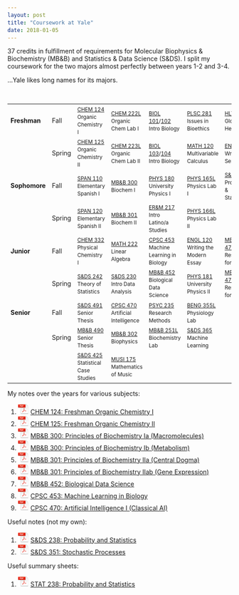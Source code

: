 ```yaml
---
layout: post
title: "Coursework at Yale"
date: 2018-01-05
---
```


37 credits in fulfillment of requirements for Molecular Biophysics & Biochemistry (MB&B) and Statistics & Data Science (S&DS). I split my coursework for the two majors almost perfectly between years 1-2 and 3-4. 

...Yale likes long names for its majors. 

<br /> 

<table class="table table-striped">
<tbody>
<tr class="odd">
<td align="left"><b>Freshman</b></td>
<td align="left">Fall</td>
<td align="left"><small><a href="/PDF/Syllabi/CHEM124.pdf">CHEM 124</a> Organic Chemistry I</small></td>
<td align="left"><small><a href="/PDF/Syllabi/CHEM222L.pdf">CHEM 222L</a> Organic Chem Lab I</small></td>
<td align="left"><small><a href="/PDF/Syllabi/BIOL101.pdf">BIOL 101</a>/<a href="/PDF/Syllabi/BIOL102.pdf">102</a> Intro Biology</small></td>
<td align="left"><small><a href="/PDF/Syllabi/PLSC281.pdf">PLSC 281</a> Issues in Bioethics</small></td>
<td align="left"><small><a href="/PDF/Syllabi/HLTH230.pdf">HLTH 230</a> Global Health</small></td>
</tr>
<tr class="even">
<td align="left"></td>
<td align="left">Spring</td>
<td align="left"><small><a href="/PDF/Syllabi/CHEM125.pdf">CHEM 125</a> Organic Chemistry II</small></td>
<td align="left"><small><a href="/PDF/Syllabi/CHEM223L.pdf">CHEM 223L</a> Organic Chem Lab II</small></td>
<td align="left"><small><a href="/PDF/Syllabi/BIOL103.pdf">BIOL 103</a>/<a href="/PDF/Syllabi/BIOL104.pdf">104</a> Intro Biology</small></td>
<td align="left"><small><a href="/PDF/Syllabi/MATH120.pdf">MATH 120</a> Multivariable Calculus</small></td>
<td align="left"><small><a href="/PDF/Syllabi/ENGL114.pdf">ENGL 114</a> Writing Seminar</small></td>
</tr>
<tr class="odd">
<td align="left"><b>Sophomore</b></td>
<td align="left">Fall</td>
<td align="left"><small><a href="/PDF/Syllabi/SPAN110.pdf">SPAN 110</a> Elementary Spanish I</small></td>
<td align="left"><small><a href="/PDF/Syllabi/MBB300.pdf">MB&amp;B 300</a> Biochem I</small></td>
<td align="left"><small><a href="/PDF/Syllabi/PHYS180.pdf">PHYS 180</a> University Physics I</small></td>
<td align="left"><small><a href="/PDF/Syllabi/PHYS165L.pdf">PHYS 165L</a> Physics Lab I</small></td>
<td align="left"><small><a href="/PDF/Syllabi/SDS238.pdf">S&amp;DS 238</a> Probability &amp; Statistics</small></td>
</tr>
<tr class="even">
<td align="left"></td>
<td align="left">Spring</td>
<td align="left"><small><a href="/PDF/Syllabi/SPAN120.pdf">SPAN 120</a> Elementary Spanish II</small></td>
<td align="left"><small><a href="/PDF/Syllabi/MBB301.pdf">MB&amp;B 301</a> Biochem II</small></td>
<td align="left"><small><a href="/PDF/Syllabi/ERM217.pdf">ER&amp;M 217</a> Intro Latino/a Studies</small></td>
<td align="left"><small><a href="/PDF/Syllabi/PHYS166L.pdf">PHYS 166L</a> Physics Lab II</small></td>
<td align="left"><small></small></td>
</tr>
<tr class="odd">
<td align="left"><b>Junior</b></td>
<td align="left">Fall</td>
<td align="left"><small><a href="/PDF/Syllabi/CHEM332.pdf">CHEM 332</a> Physical Chemistry I</small></td>
<td align="left"><small><a href="/PDF/Syllabi/MATH222.pdf">MATH 222</a> Linear Algebra</small></td>
<td align="left"><small><a href="/PDF/Syllabi/CPSC453.pdf">CPSC 453</a> Machine Learning in Biology</small></td>
<td align="left"><small><a href="/PDF/Syllabi/ENGL120.pdf">ENGL 120</a> Writing the Modern Essay</small></td>
<td align="left"><small><a href="/PDF/Syllabi/MBB470.pdf">MB&amp;B 470</a> Research for Credit</small></td>
</tr>
<tr class="even">
<td align="left"></td>
<td align="left">Spring</td>
<td align="left"><small><a href="/PDF/Syllabi/SDS242.pdf">S&amp;DS 242</a> Theory of Statistics</small></td>
<td align="left"><small><a href="/PDF/Syllabi/SDS230.pdf">S&amp;DS 230</a> Intro Data Analysis</small></td>
<td align="left"><small><a href="/PDF/Syllabi/MBB452.pdf">MB&amp;B 452</a> Biological Data Science</small></td>
<td align="left"><small><a href="/PDF/Syllabi/PHYS181.pdf">PHYS 181</a> University Physics II</small></td>
<td align="left"><small><a href="/PDF/Syllabi/MBB470.pdf">MB&amp;B 471</a> Research for Credit</small></td>
</tr>
<tr class="odd">
<td align="left"><b>Senior</b></td>
<td align="left">Fall</td>
<td align="left"><small><a href="/PDF/Syllabi/SDS491.pdf">S&amp;DS 491</a> Senior Thesis</small></td>
<td align="left"><small><a href="/PDF/Syllabi/CPSC470.pdf">CPSC 470</a> Artificial Intelligence</small></td>
<td align="left"><small><a href="/PDF/Syllabi/PSYC235.pdf">PSYC 235</a> Research Methods</small></td>
<td align="left"><small><a href="/PDF/Syllabi/BENG355L.pdf">BENG 355L</a> Physiology Lab</small></td>
<td align="left"><small></small></td>
</tr>
<tr class="even">
<td align="left"></td>
<td align="left">Spring</td>
<td align="left"><small><a href="/PDF/Syllabi/MBB490.pdf">MB&amp;B 490</a> Senior Thesis</small></td>
<td align="left"><small><a href="/PDF/Syllabi/MBB302.pdf">MB&amp;B 302</a> Biophysics</small></td>
<td align="left"><small><a href="/PDF/Syllabi/MBB251L.pdf">MB&amp;B 251L</a> Biochemistry Lab</small></td>
<td align="left"><small><a href="/PDF/Syllabi/SDS365.pdf">S&amp;DS 365</a> Machine Learning</small></td>
</tr>
<tr class="even">
<td align="left"></td>
<td align="left"></td>
<td align="left"><small><a href="/PDF/Syllabi/SDS425.pdf">S&amp;DS 425</a> Statistical Case Studies</small></td>
<td align="left"><small><a href="/PDF/Syllabi/MUSI175.pdf">MUSI 175</a> Mathematics of Music</small></td>
<td align="left"><small></small></td>
<td align="left"><small></small></td>
<td align="left"><small></small></td>
</tr>
</tbody>
</table>

My notes over the years for various subjects:  
1. ![PDF Icon](/img/pdf-icon-sm.png) [CHEM 124: Freshman Organic Chemistry I](/PDF/Course_Notes/CHEM124.pdf)   
2. ![PDF Icon](/img/pdf-icon-sm.png) [CHEM 125: Freshman Organic Chemistry II](/PDF/Course_Notes/CHEM125.pdf)  
3. ![PDF Icon](/img/pdf-icon-sm.png) [MB&B 300: Principles of Biochemistry Ia (Macromolecules)](/PDF/Course_Notes/MBB300a.pdf)  
4. ![PDF Icon](/img/pdf-icon-sm.png) [MB&B 300: Principles of Biochemistry Ib (Metabolism)](/PDF/Course_Notes/MBB300b.pdf)  
5. ![PDF Icon](/img/pdf-icon-sm.png) [MB&B 301: Principles of Biochemistry IIa (Central Dogma)](/PDF/Course_Notes/MBB301a.pdf)  
6. ![PDF Icon](/img/pdf-icon-sm.png) [MB&B 301: Principles of Biochemistry IIab (Gene Expression)](/PDF/Course_Notes/MBB301b.pdf)  
7. ![PDF Icon](/img/pdf-icon-sm.png) [MB&B 452: Biological Data Science](/PDF/Course_Notes/MBB452.pdf) 
8. ![PDF Icon](/img/pdf-icon-sm.png) [CPSC 453: Machine Learning in Biology](/PDF/Course_Notes/CPSC453.pdf) 
9. ![PDF Icon](/img/pdf-icon-sm.png) [CPSC 470: Artificial Intelligence I (Classical AI)](/PDF/Course_Notes/CPSC470.pdf) 

Useful notes (not my own):  
1. ![PDF Icon](/img/pdf-icon-sm.png) [S&DS 238: Probability and Statistics](/PDF/Course_Notes/STAT238.pdf)  
2. ![PDF Icon](/img/pdf-icon-sm.png) [S&DS 351: Stochastic Processes](/PDF/Course_Notes/S&DS351.pdf)  

Useful summary sheets:  
1. ![PDF Icon](/img/pdf-icon-sm.png) [STAT 238: Probability and Statistics](/PDF/Course_Notes/STAT238_NoteSheet.pdf)  